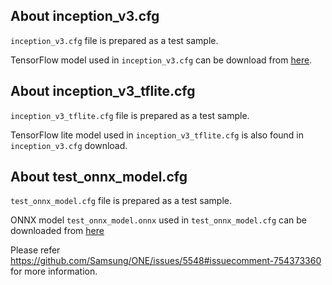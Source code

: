 ## About inception_v3.cfg

`inception_v3.cfg` file is prepared as a test sample.

TensorFlow model used in `inception_v3.cfg` can be download from
[here](https://storage.googleapis.com/download.tensorflow.org/models/tflite/model_zoo/upload_20180427/inception_v3_2018_04_27.tgz).

## About inception_v3_tflite.cfg

`inception_v3_tflite.cfg` file is prepared as a test sample.

TensorFlow lite model used in `inception_v3_tflite.cfg` is also found in `inception_v3.cfg` download.

## About test_onnx_model.cfg

`test_onnx_model.cfg` file is prepared as a test sample.

ONNX model `test_onnx_model.onnx` used in `test_onnx_model.cfg` can be downloaded from
[here](https://github.com/Samsung/ONE/files/5768243/test_onnx_model.zip)

Please refer https://github.com/Samsung/ONE/issues/5548#issuecomment-754373360 for more information.
